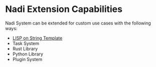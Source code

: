 # Nadi Extension Capabilities

Nadi System can be extended for custom use cases with the following ways:

- [LISP on String Template](../devref/string-templates.md#advanced-string-template-with-lisp)
- Task System
- Rust Library
- Python Library
- Plugin System
